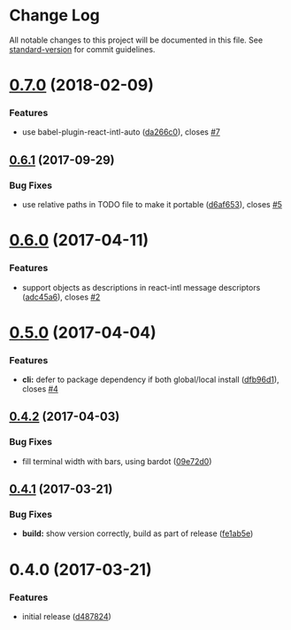 # Change Log

All notable changes to this project will be documented in this file. See [standard-version](https://github.com/conventional-changelog/standard-version) for commit guidelines.

<a name="0.7.0"></a>
# [0.7.0](https://github.com/avaragado/riw/compare/v0.6.1...v0.7.0) (2018-02-09)


### Features

* use babel-plugin-react-intl-auto ([da266c0](https://github.com/avaragado/riw/commit/da266c0)), closes [#7](https://github.com/avaragado/riw/issues/7)



<a name="0.6.1"></a>
## [0.6.1](https://github.com/avaragado/riw/compare/v0.6.0...v0.6.1) (2017-09-29)

### Bug Fixes

* use relative paths in TODO file to make it portable ([d6af653](https://github.com/avaragado/riw/commit/d6af653)), closes [#5](https://github.com/avaragado/riw/issues/5)


<a name="0.6.0"></a>
# [0.6.0](https://github.com/avaragado/riw/compare/v0.5.0...v0.6.0) (2017-04-11)


### Features

* support objects as descriptions in react-intl message descriptors ([adc45a6](https://github.com/avaragado/riw/commit/adc45a6)), closes [#2](https://github.com/avaragado/riw/issues/2)



<a name="0.5.0"></a>
# [0.5.0](https://github.com/avaragado/riw/compare/v0.4.2...v0.5.0) (2017-04-04)


### Features

* **cli:** defer to package dependency if both global/local install ([dfb96d1](https://github.com/avaragado/riw/commit/dfb96d1)), closes [#4](https://github.com/avaragado/riw/issues/4)



<a name="0.4.2"></a>
## [0.4.2](https://github.com/avaragado/riw/compare/v0.4.1...v0.4.2) (2017-04-03)


### Bug Fixes

* fill terminal width with bars, using bardot ([09e72d0](https://github.com/avaragado/riw/commit/09e72d0))



<a name="0.4.1"></a>
## [0.4.1](https://github.com/avaragado/riw/compare/v0.4.0...v0.4.1) (2017-03-21)


### Bug Fixes

* **build:** show version correctly, build as part of release ([fe1ab5e](https://github.com/avaragado/riw/commit/fe1ab5e))



<a name="0.4.0"></a>
# 0.4.0 (2017-03-21)


### Features

* initial release ([d487824](https://github.com/avaragado/riw/commit/d487824))
